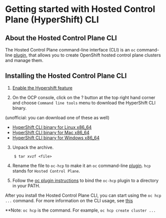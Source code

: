 # Getting started with Hosted Control Plane (HyperShift) CLI

## About the Hosted Control Plane CLI

The Hosted Control Plane command-line interface (CLI) is an `oc` command-line [plugin](https://docs.openshift.com/container-platform/4.11/cli_reference/openshift_cli/extending-cli-plugins.html), that allows you to create OpenShift hosted control plane clusters and manage them.

## Installing the Hosted Control Plane CLI

1. [Enable the Hypershift feature](https://github.com/stolostron/hypershift-addon-operator/blob/main/docs/provision_hosted_cluster_on_mce_local_cluster.md#configuring-the-hosting-service-cluster)

2. On the OCP console, click on the ? button at the top right hand corner and choose `Command line tools` menu to download the HyperShift CLI binary.

(unofficial: you can download one of these as well)
- [HyperShift CLI binary for Linux x86_64](https://github.com/stolostron/hypershift-addon-operator/blob/main/docs/hypershift-linux-amd64.tar.gz?raw=true)
- [HyperShift CLI binary for Mac x86_64](https://github.com/stolostron/hypershift-addon-operator/blob/main/docs/hypershift-darwin-amd64.tar.gz?raw=true)
- [HyperShift CLI binary for Windows x86_64](https://github.com/stolostron/hypershift-addon-operator/blob/main/docs/hypershift-windows-amd64.tar.gz?raw=true)

3. Unpack the archive.

```
    $ tar xvzf <file>
```

4. Rename the file to `oc-hcp` to make it an `oc` command-line [plugin](https://docs.openshift.com/container-platform/4.11/cli_reference/openshift_cli/extending-cli-plugins.html). `hcp` stands for `Hosted Control Plane`.

5. Follow the [oc plugin instructions](https://docs.openshift.com/container-platform/4.11/cli_reference/openshift_cli/extending-cli-plugins.html#cli-installing-plugins_cli-extend-plugins) to bind the `oc-hcp` plugin to a directory in your PATH.

After you install the Hosted Control Plane CLI, you can start using the `oc hcp ...` command. For more information on the CLI usage, see [this](https://hypershift-docs.netlify.app/getting-started/)

**Note: `oc hcp` is the command. For example, `oc hcp create cluster ...`
